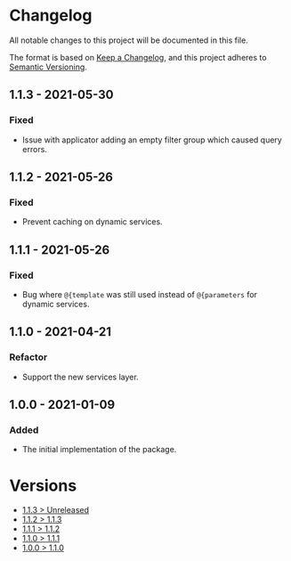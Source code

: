 # Changelog
All notable changes to this project will be documented in this file.

The format is based on [Keep a Changelog](https://keepachangelog.com/en/1.0.0/),
and this project adheres to [Semantic Versioning](https://semver.org/spec/v2.0.0.html).

## 1.1.3 - 2021-05-30
### Fixed
- Issue with applicator adding an empty filter group which caused query errors.

## 1.1.2 - 2021-05-26
### Fixed
- Prevent caching on dynamic services.

## 1.1.1 - 2021-05-26
### Fixed
- Bug where `@{template` was still used instead of `@{parameters` for dynamic services.

## 1.1.0 - 2021-04-21
### Refactor
- Support the new services layer.

## 1.0.0 - 2021-01-09
### Added
- The initial implementation of the package.

# Versions
- [1.1.3 > Unreleased](https://github.com/ulrack/orm-extension/compare/1.1.3...HEAD)
- [1.1.2 > 1.1.3](https://github.com/ulrack/orm-extension/compare/1.1.2...1.1.3)
- [1.1.1 > 1.1.2](https://github.com/ulrack/orm-extension/compare/1.1.1...1.1.2)
- [1.1.0 > 1.1.1](https://github.com/ulrack/orm-extension/compare/1.1.0...1.1.1)
- [1.0.0 > 1.1.0](https://github.com/ulrack/orm-extension/compare/1.0.0...1.1.0)
